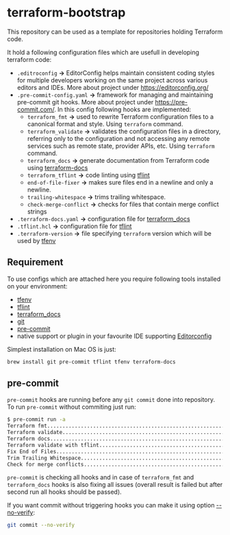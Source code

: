 # terraform-bootstrap

This repository can be used as a template for repositories holding Terraform code.

It hold a following configuration files which are usefull in developing terraform code:

* `.editroconfig` **->** EditorConfig helps maintain consistent coding styles for multiple developers working on the same project across various editors and IDEs. More about project under https://editorconfig.org/
* `.pre-commit-config.yaml` **->** framework for managing and maintaining pre-commit git hooks. More about project under https://pre-commit.com/. In this config following hooks are implemented:
  * `terraform_fmt` **->** used to rewrite Terraform configuration files to a canonical format and style. Using `terraform` command.
  * `terraform_validate` **->** validates the configuration files in a directory, referring only to the configuration and not accessing any remote services such as remote state, provider APIs, etc. Using `terraform` command.
  * `terraform_docs` **->** generate documentation from Terraform code using [terraform-docs](https://terraform-docs.io/)
  * `terraform_tflint` **->** code linting using [tflint](https://github.com/terraform-linters/tflint)
  * `end-of-file-fixer` **->** makes sure files end in a newline and only a newline.
  * `trailing-whitespace` **->** trims trailing whitespace.
  * `check-merge-conflict` **->** checks for files that contain merge conflict strings
* `.terraform-docs.yaml` **->** configuration file for [terraform_docs](https://terraform-docs.io/user-guide/configuration/)
* `.tflint.hcl` **->** configuration file for [tflint](https://github.com/terraform-linters/tflint/blob/master/docs/user-guide/config.md)
* `.terraform-version` **->** file specifying `terraform` version which will be used by [tfenv](https://github.com/tfutils/tfenv)

## Requirement

To use configs which are attached here you require following tools installed on your environment:

* [tfenv](https://github.com/tfutils/tfenv)
* [tflint](https://github.com/terraform-linters/tflint)
* [terraform_docs](https://terraform-docs.io/)
* [git](https://git-scm.com/)
* [pre-commit](https://pre-commit.com/)
* native support or plugin in your favourite IDE supporting [Editorconfig](https://editorconfig.org/)

Simplest installation on Mac OS is just:

```bash
brew install git pre-commit tflint tfenv terraform-docs
```

## pre-commit

`pre-commit` hooks are running before any `git commit` done into repository. To run `pre-commit` without commiting just run:

```bash
$ pre-commit run -a
Terraform fmt............................................................Passed
Terraform validate.......................................................Passed
Terraform docs...........................................................Passed
Terraform validate with tflint...........................................Passed
Fix End of Files.........................................................Passed
Trim Trailing Whitespace.................................................Passed
Check for merge conflicts................................................Passed
```

`pre-commit` is checking all hooks and in case of `terraform_fmt` and `terraform_docs` hooks is also fixing all issues (overall result is failed but after second run all hooks should be passed).

If you want commit without triggering hooks you can make it using option [--no-verify](https://git-scm.com/book/en/v2/Customizing-Git-Git-Hooks):

```bash
git commit --no-verify
```
